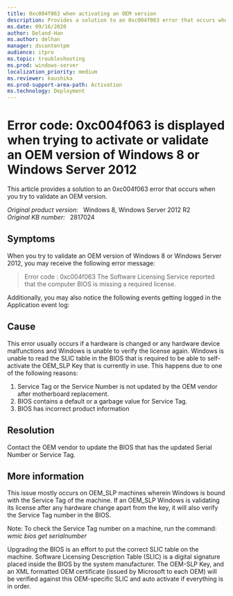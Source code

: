```yaml
---
title: 0xc004f063 when activating an OEM version
description: Provides a solution to an 0xc004f063 error that occurs when you try to validate an OEM version.
ms.date: 09/16/2020
author: Deland-Han 
ms.author: delhan
manager: dscontentpm
audience: itpro
ms.topic: troubleshooting
ms.prod: windows-server
localization_priority: medium
ms.reviewer: kaushika
ms.prod-support-area-path: Activation
ms.technology: Deployment
---
```

# Error code: 0xc004f063 is displayed when trying to activate or validate an OEM version of Windows 8 or Windows Server 2012

This article provides a solution to an 0xc004f063 error that occurs when you try to validate an OEM version.

_Original product version:_ &nbsp; Windows 8, Windows Server 2012 R2  
_Original KB number:_ &nbsp; 2817024

## Symptoms

When you try to validate an OEM version of Windows 8 or Windows Server 2012, you may receive the following error message:

> Error code : 0xc004f063 The Software Licensing Service reported that the computer BIOS is missing a required license.

Additionally, you may also notice the following events getting logged in the Application event log:

## Cause

This error usually occurs if a hardware is changed or any hardware device malfunctions and Windows is unable to verify the license again. Windows is unable to read the SLIC table in the BIOS that is required to be able to self-activate the OEM_SLP Key that is currently in use. This happens due to one of the following reasons:

1. Service Tag or the Service Number is not updated by the OEM vendor after motherboard replacement.
2. BIOS contains a default or a garbage value for Service Tag.
3. BIOS has incorrect product information

## Resolution

Contact the OEM vendor to update the BIOS that has the updated Serial Number or Service Tag.

## More information

This issue mostly occurs on OEM_SLP machines wherein Windows is bound with the Service Tag of the machine. If an OEM_SLP Windows is validating its license after any hardware change apart from the key, it will also verify the Service Tag number in the BIOS.

Note: To check the Service Tag number on a machine, run the command: *wmic bios get serialnumber*  

Upgrading the BIOS is an effort to put the correct SLIC table on the machine. Software Licensing Description Table (SLIC) is a digital signature placed inside the BIOS by the system manufacturer. The OEM-SLP Key, and an XML formatted OEM certificate (issued by Microsoft to each OEM) will be verified against this OEM-specific SLIC and auto activate if everything is in order.
